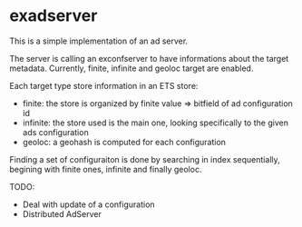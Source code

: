 # exadserver

This is a simple implementation of an ad server.

The server is calling an exconfserver to have informations about the target metadata. Currently, finite, infinite and geoloc target are enabled.

Each target type store information in an ETS store:
* finite: the store is organized by finite value => bitfield of ad configuration id
* infinite: the store used is the main one, looking specifically to the given ads configuration
* geoloc: a geohash is computed for each configuration

Finding a set of configuraiton is done by searching in index sequentially, begining with finite ones, infinite and finally geoloc.

TODO:
* Deal with update of a configuration
* Distributed AdServer
